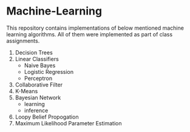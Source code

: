 # Machine-Learning

This repository contains implementations of below mentioned machine learning algorithms. All of them were implemented as part of class assignments.

1. Decision Trees
2. Linear Classifiers  
    * Naive Bayes  
    * Logistic Regression
    * Perceptron
3. Collaborative Filter
4. K-Means
5. Bayesian Network
    * learning
    * inference
6. Loopy Belief Propogation
7. Maximum Likelihood Parameter Estimation
